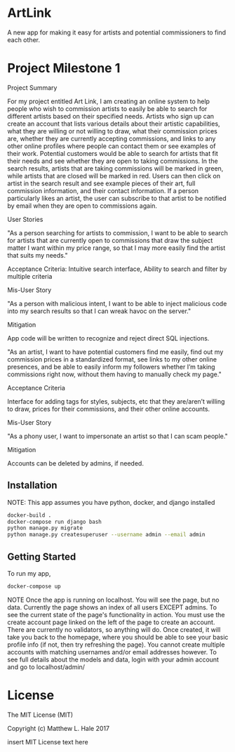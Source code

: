 # ArtLink
A new app for making it easy for artists and potential commissioners to find each other.

# Project Milestone 1
Project Summary

For my project entitled Art Link, I am creating an online system to help people who wish to commission artists to easily be able to search for different artists based on their specified needs. Artists who sign up can create an account that lists various details about their artistic capabilities, what they are willing or not willing to draw, what their commission prices are, whether they are currently accepting commissions, and links to any other online profiles where people can contact them or see examples of their work. Potential customers would be able to search for artists that fit their needs and see whether they are open to taking commissions. In the search results, artists that are taking commissions will be marked in green, while artists that are closed will be marked in red. Users can then click on artist in the search result and see example pieces of their art, full commission information, and their contact information. If a person particularly likes an artist, the user can subscribe to that artist to be notified by email when they are open to commissions again.
	
User Stories

"As a person searching for artists to commission, I want to be able to search for artists that are currently open to commissions that draw the subject matter I want within my price range, so that I may more easily find the artist that suits my needs."

Acceptance Criteria: Intuitive search interface, Ability to search and filter by multiple criteria

Mis-User Story

"As a person with malicious intent, I want to be able to inject malicious code into my search results so that I can wreak havoc on the server."

Mitigation

App code will be written to recognize and reject direct SQL injections.

"As an artist, I want to have potential customers find me easily, find out my commission prices in a standardized format, see links to my other online presences, and be able to easily inform my followers whether I’m taking commissions right now, without them having to manually check my page."

Acceptance Criteria

Interface for adding tags for styles, subjects, etc that they are/aren’t willing to draw, prices for their commissions, and their other online accounts.
	
Mis-User Story

"As a phony user, I want to impersonate an artist so that I can scam people."
	
Mitigation
	
Accounts can be deleted by admins, if needed.


## Installation
NOTE: This app assumes you have python, docker, and django installed
```bash
docker-build .
docker-compose run django bash
python manage.py migrate
python manage.py createsuperuser --username admin --email admin
```

## Getting Started
To run my app,
```bash
docker-compose up
```
NOTE
Once the app is running on localhost. You will see the page, but no data. Currently the page shows an index of all users EXCEPT admins. To see the current state of the page's functionality in action. You must use the create account page linked on the left of the page to create an account. There are currently no validators, so anything will do. Once created, it will take you back to the homepage, where you should be able to see your basic profile info (if not, then try refreshing the page). You cannot create multiple accounts with matching usernames and/or email addresses however. To see full details about the models and data, login with your admin account and go to localhost/admin/

# License
The MIT License (MIT)

Copyright (c) Matthew L. Hale 2017

insert MIT License text here
